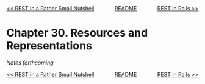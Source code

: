 <div>
<div style='float: left'><a href='ch29-rest-in-a-rather-small-nutshell.md'>&lt;&lt; REST in a Rather Small Nutshell</a></div>
<div style='float: right'><a href='ch31-rest-in-rails.md'>REST in Rails &gt;&gt;</a></div>
<div style='float: inline-auto;text-align:center'><a href='README.md'>README</a></div>
<div style="clear: both"></div>
</div>

# Chapter 30. Resources and Representations

*Notes forthcoming*

<div>
<div style='float: left'><a href='ch29-rest-in-a-rather-small-nutshell.md'>&lt;&lt; REST in a Rather Small Nutshell</a></div>
<div style='float: right'><a href='ch31-rest-in-rails.md'>REST in Rails &gt;&gt;</a></div>
<div style='float: inline-auto;text-align:center'><a href='README.md'>README</a></div>
<div style="clear: both"></div>
</div>